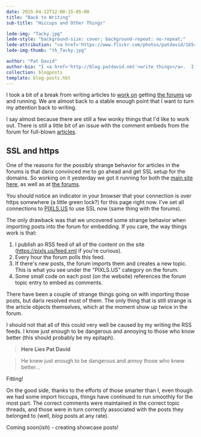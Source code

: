 ```yaml
---
date: 2015-04-22T12:00:15-05:00
title: "Back to Writing"
sub-title: "Hiccups and Other Things"

lede-img: "Tacky.jpg"
lede-style: "background-size: cover; background-repeat: no-repeat;"
lede-attribution: "<a href='https://www.flickr.com/photos/patdavid/16548303178/'>Tacky Amalgamation</a> by <a href='https://www.flickr.com/photos/patdavid/'>Pat David</a> <a class='cc' href='https://creativecommons.org/licenses/by-sa/2.0/' target='_blank'>cb</a>"
lede-img-thumb: "th_Tacky.jpg"

author: "Pat David"
author-bio: "I <a href='http://blog.patdavid.net'>write things</a>.  I <a href='https://www.flickr.com/photos/patdavid/'>photograph</a> things.  Sometimes they meet.  <br/> I write <a href='http://blog.patdavid.net/p/getting-around-in-gimp.html'>tutorials</a> too."
collection: blogposts
template: blog-posts.hbt
---
```


I took a bit of a break from writing articles to [work on](//pixls.us/blog/2015/04/a-forum) getting [the forums](https://discuss.pixls.us) up and running.
We are almost back to a stable enough point that I want to turn my attention back to writing.

I say almost because there are still a few wonky things that I'd like to work out.
There is still a little bit of an issue with the comment embeds from the forum for full-blown [articles](/articles/).



## SSL and https
One of the reasons for the possibly strange behavior for articles in the forums is that darix convinced me to go ahead and get SSL setup for the domains.  So working on it yesterday we got it running for both the [main site here](https://pixls.us), as well as at [the forums](https://discuss.pixls.us).

You should notice an indicator in your browser that your connection is over https somewhere (a little green lock?) for this page right now.
I've set all connections to [PIXLS.US](//pixls.us) to use SSL now (same thing with the forums).

<!-- more -->
The only drawback was that we uncovered some strange behavior when importing posts into the forum for embedding.
If you care, the way things work is that:

1. I publish an RSS feed of all of the content on the site (https://pixls.us/feed.xml if you're curious).
2. Every hour the forum polls this feed.
3. If there's new posts, the forum imports them and creates a new topic.
This is what you see under the "PIXLS.US" category on the forum.
4. Some small code on each post (on the website) references the forum topic entry to embed as comments.

There have been a couple of strange things going on with importing those posts, but darix resolved most of them.
The only thing that is still strange is the article objects themselves, which at the moment show up twice in the forum.

I should not that all of this could very well be caused by my writing the RSS feeds.
I know just enough to be dangerous and annoying to those who know better (this should probably be my epitaph).

> **Here Lies Pat David**

> He knew just enough to be dangerous and annoy those who knew better...

Fitting!

On the good side, thanks to the efforts of those smarter than I, even though we had some import hiccups, things have continued to run smoothly for the most part.
The correct comments were maintained in the correct topic threads, and those were in turn correctly associated with the posts they belonged to (well, *blog* posts at any rate).

Coming soon(*ish*) - creating showcase posts!

